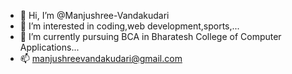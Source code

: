 - 👋 Hi, I’m @Manjushree-Vandakudari
- 👀 I’m interested in coding,web development,sports,...
- 🌱 I’m currently pursuing BCA in Bharatesh College of Computer Applications...
- 📫 manjushreevandakudari@gmail.com

<!---
Manjushree-Vandakudari/Manjushree-Vandakudari is a ✨ special ✨ repository because its `README.md` (this file) appears on your GitHub profile.
You can click the Preview link to take a look at your changes.
--->
